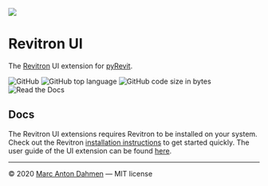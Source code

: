 ![](https://raw.githubusercontent.com/revitron/revitron-ui/master/svg/revitron-ui-readme.svg)

# Revitron UI

The [Revitron](https://github.com/revitron/revitron) UI extension for [pyRevit](https://github.com/eirannejad/pyRevit).

![GitHub](https://img.shields.io/github/license/revitron/revitron-ui?color=222222)
![GitHub top language](https://img.shields.io/github/languages/top/revitron/revitron-ui?color=222222)
![GitHub code size in bytes](https://img.shields.io/github/languages/code-size/revitron/revitron-ui?color=222222)
![Read the Docs](https://img.shields.io/readthedocs/revitron-ui?color=222222)

## Docs

The Revitron UI extensions requires Revitron to be installed on your system. Check out the Revitron [installation instructions](https://revitron.readthedocs.io/en/latest/get-started.html) to get started quickly.
The user guide of the UI extension can be found [here](https://revitron.readthedocs.io/en/latest/index.html).  

---

&copy; 2020 [Marc Anton Dahmen](https://marcdahmen.de) &mdash; MIT license
